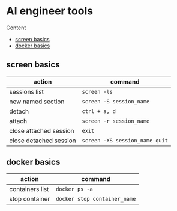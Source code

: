 # AI engineer tools

Content
- [screen basics](#screen-basics)
- [docker basics](#docker-basics)

## screen basics

| action | command |
| ----- | ----- |
| sessions list | ```screen -ls``` |
| new named section | ```screen -S session_name``` |
| detach | ```ctrl + a, d``` |
| attach | ```screen -r session_name``` |
| close attached session | ```exit``` |
| close detached session | ```screen -XS session_name quit``` |

## docker basics
| action | command |
| ----- | ----- |
| containers list | ```docker ps -a``` |
| stop container | ```docker stop container_name``` |
